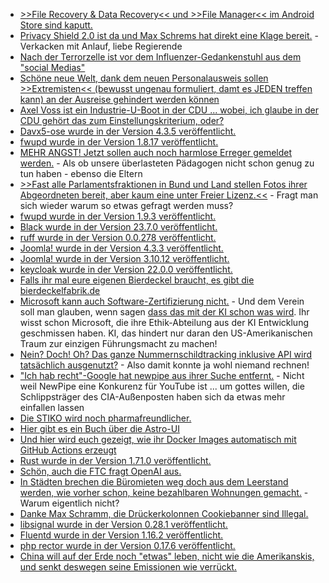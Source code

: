 * [>>File Recovery & Data Recovery<< und >>File Manager<< im Android Store sind kaputt.](https://www.borncity.com/blog/2023/07/08/zwei-file-manager-apps-im-google-play-store-transferieren-daten-nach-china/)
* [Privacy Shield 2.0 ist da und Max Schrems hat direkt eine Klage bereit.](https://blog.fefe.de/?ts=9a52f638) - Verkacken mit Anlauf, liebe Regierende
* [Nach der Terrorzelle ist vor dem Influenzer-Gedankenstuhl aus dem "social Medias"](https://blog.fefe.de/?ts=9a5423ae)
* [Schöne neue Welt, dank dem neuen Personalausweis sollen >>Extremisten<< (bewusst ungenau formuliert, damt es JEDEN treffen kann) an der Ausreise gehindert werden können](https://blog.fefe.de/?ts=9a545841)
* [Axel Voss ist ein Industrie-U-Boot in der CDU ... wobei, ich glaube in der CDU gehört das zum Einstellungskriterium, oder?](https://netzpolitik.org/2023/schwarzbuch-axel-voss-ein-cdu-abgeordneter-schreibt-digitalgesetze-und-beraet-nebenher-die-digitalbranche/)
* [Davx5-ose wurde in der Version 4.3.5 veröffentlicht.](https://github.com/bitfireAT/davx5-ose/releases/tag/v4.3.5-ose)
* [fwupd wurde in der Version 1.8.17 veröffentlicht.](https://github.com/fwupd/fwupd/releases/tag/1.8.17)
* [MEHR ANGST! Jetzt sollen auch noch harmlose Erreger gemeldet werden.](https://impfentscheidung.online/meldepflicht-harmloser-erreger/) - Als ob unsere überlasteten Pädagogen nicht schon genug zu tun haben - ebenso die Eltern
* [>>Fast alle Parlamentsfraktionen in Bund und Land stellen Fotos ihrer Abgeordneten bereit, aber kaum eine unter Freier Lizenz.<<](https://netzpolitik.org/2023/wikipedia-es-braucht-mehr-frei-lizenzierte-fotos-aus-den-parlamenten/) - Fragt man sich wieder warum so etwas gefragt werden muss?
* [fwupd wurde in der Version 1.9.3 veröffentlicht.](https://github.com/fwupd/fwupd/releases/tag/1.9.3)
* [Black wurde in der Version 23.7.0 veröffentlicht.](https://github.com/psf/black/releases/tag/23.7.0)
* [ruff wurde in der Version 0.0.278 veröffentlicht.](https://github.com/astral-sh/ruff/releases/tag/v0.0.278)
* [Joomla! wurde in der Version 4.3.3 veröffentlicht.](https://github.com/joomla/joomla-cms/releases/tag/4.3.3)
* [Joomla! wurde in der Version 3.10.12 veröffentlicht.](https://github.com/joomla/joomla-cms/releases/tag/3.10.12)
* [keycloak wurde in der Version 22.0.0 veröffentlicht.](https://github.com/keycloak/keycloak/releases/tag/22.0.0)
* [Falls ihr mal eure eigenen Bierdeckel braucht, es gibt die bierdeckelfabrik.de](https://bierdeckelfabrik.de/)
* [Microsoft kann auch Software-Zertifizierung nicht.](https://blog.fefe.de/?ts=9a51cd75) - Und dem Verein soll man glauben, wenn sagen [dass das mit der KI schon was wird](https://blog.fefe.de/?ts=9a4efe44). Ihr wisst schon Microsoft, die ihre Ethik-Abteilung aus der KI Entwicklung geschmissen haben. KI, das hindert nur daran den US-Amerikanischen Traum zur einzigen Führungsmacht zu machen!
* [Nein? Doch! Oh? Das ganze Nummernschildtracking inklusive API wird tatsächlich ausgenutzt?](https://netzpolitik.org/2023/drastischer-anstieg-automatisierter-abfragen-im-sis-ii-zunahme-geht-vermutlich-auf-abfrage-von-nummernschildern-zurueck/) - Also damit konnte ja wohl niemand rechnen!
* ["Ich hab recht"-Google hat newpipe aus ihrer Suche entfernt.](https://newpipe.net/blog/pinned/announcement/newpipe-net-dmca-google-search/) - Nicht weil NewPipe eine Konkurenz für YouTube ist ... um gottes willen, die Schlippsträger des CIA-Außenposten haben sich da etwas mehr einfallen lassen
* [Die STIKO wird noch pharmafreundlicher.](https://impfentscheidung.online/stiko-verlaengerung-und-neuausrichtung/)
* [Hier gibt es ein Buch über die Astro-UI](https://www.freecodecamp.org/news/how-to-use-the-astro-ui-framework/)
* [Und hier wird euch gezeigt, wie ihr Docker Images automatisch mit GitHub Actions erzeugt](https://www.freecodecamp.org/news/automating-docker-image-builds-and-publishing-with-pack-cli/)
* [Rust wurde in der Version 1.71.0 veröffentlicht.](https://blog.rust-lang.org/2023/07/13/Rust-1.71.0.html)
* [Schön, auch die FTC fragt OpenAI aus.](https://blog.fefe.de/?ts=9a4ea4d9)
* [In Städten brechen die Büromieten weg doch aus dem Leerstand werden, wie vorher schon, keine bezahlbaren Wohnungen gemacht.](https://blog.fefe.de/?ts=9a4fded4) - Warum eigentlich nicht?
* [Danke Max Schramm, die Drückerkolonnen Cookiebanner sind Illegal.](https://blog.fefe.de/?ts=9a4fddbc)
* [libsignal wurde in der Version 0.28.1 veröffentlicht.](https://github.com/signalapp/libsignal/releases/tag/v0.28.1)
* [Fluentd wurde in der Version 1.16.2 veröffentlicht.](https://github.com/fluent/fluentd/releases/tag/v1.16.2)
* [php rector wurde in der Version 0.17.6 veröffentlicht.](https://github.com/rectorphp/rector/releases/tag/0.17.6)
* [China will auf der Erde noch "etwas" leben, nicht wie die Amerikanskis, und senkt deswegen seine Emissionen wie verrückt.](https://blog.fefe.de/?ts=9a4d0945)

